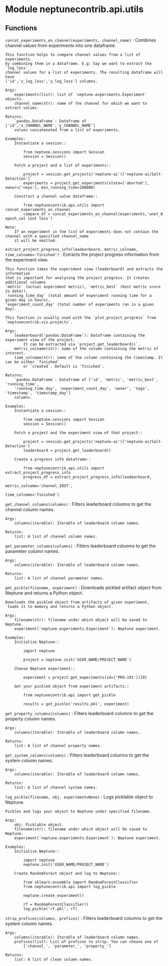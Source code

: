 Module neptunecontrib.api.utils
===============================

Functions
---------

    
`concat_experiments_on_channel(experiments, channel_name)`
:   Combines channel values from experiments into one dataframe.
    
    This function helps to compare channel values from a list of experiments
    by combining them in a dataframe. E.g: Say we want to extract the `log_loss`
    channel values for a list of experiments. The resulting dataframe will have
    ['id','x_log_loss','y_log_loss'] columns.
    
    Args:
        experiments(list): list of `neptune.experiments.Experiment` objects.
        channel_name(str): name of the channel for which we want to extract values.
    
    Returns:
        `pandas.DataFrame`: Dataframe of ['id','x_CHANNEL_NAME','y_CHANNEL_NAME']
        values concatenated from a list of experiments.
    
    Examples:
        Instantiate a session::
    
            from neptune.sessions import Session
            session = Session()
    
        Fetch a project and a list of experiments::
    
            project = session.get_projects('neptune-ai')['neptune-ai/Salt-Detection']
            experiments = project.get_experiments(state=['aborted'], owner=['neyo'], min_running_time=100000)
    
        Construct a channel value dataframe::
    
            from neptunecontrib.api.utils import concat_experiments_on_channel
            compare_df = concat_experiments_on_channel(experiments,'unet_0 epoch_val iout loss')
    
    Note:
        If an experiment in the list of experiments does not contain the channel with a specified channel_name
        it will be omitted.

    
`extract_project_progress_info(leadearboard, metric_colname, time_colname='finished')`
:   Extracts the project progress information from the experiment view.
    
    This function takes the experiment view (leaderboard) and extracts the information
    that is important for analysing the project progress. It creates additional columns
    `metric` (actual experiment metric), `metric_best` (best metric score to date)),
    `running_time_day` (total amount of experiment running time for a given day in hours),
    'experiment_count_day' (total number of experiments ran in a given day).
    
    This function is usually used with the `plot_project_progress` from `neptunecontrib.viz.projects`.
    
    Args:
        leadearboard(`pandas.DataFrame`): Dataframe containing the experiment view of the project.
            It can be extracted via `project.get_leaderboard()`.
        metric_colname(str): name of the column containing the metric of interest.
        time_colname(str): name of the column containing the timestamp. It can be either `finished`
            or `created`. Default is 'finished'.
    
    Returns:
        `pandas.DataFrame`: Dataframe of ['id', 'metric', 'metric_best', 'running_time',
        'running_time_day', 'experiment_count_day', 'owner', 'tags', 'timestamp', 'timestamp_day']
        columns.
    
    Examples:
        Instantiate a session::
    
            from neptune.sessions import Session
            session = Session()
    
        Fetch a project and the experiment view of that project::
    
            project = session.get_projects('neptune-ai')['neptune-ai/Salt-Detection']
            leaderboard = project.get_leaderboard()
    
        Create a progress info dataframe::
    
            from neptunecontrib.api.utils import extract_project_progress_info
            progress_df = extract_project_progress_info(leadearboard,
                                                        metric_colname='channel_IOUT',
                                                        time_colname='finished')

    
`get_channel_columns(columns)`
:   Filters leaderboard columns to get the channel column names.
    
    Args:
        columns(iterable): Iterable of leaderboard column names.
    
    Returns:
        list: A list of channel column names.

    
`get_parameter_columns(columns)`
:   Filters leaderboard columns to get the parameter column names.
    
    Args:
        columns(iterable): Iterable of leaderboard column names.
    
    Returns:
        list: A list of channel parameter names.

    
`get_pickle(filename, experiment)`
:   Downloads pickled artifact object from Neptune and returns a Python object.
    
    Downloads the pickled object from artifacts of given experiment,
     loads it to memory and returns a Python object.
    
    Args:
        filename(str): filename under which object will be saved to Neptune.
        experiment(`neptune.experiments.Experiment`): Neptune experiment.
    
    Examples:
        Initialize Neptune::
    
            import neptune
    
            project = neptune.init('USER_NAME/PROJECT_NAME')
    
        Choose Neptune experiment::
    
            experiment = project.get_experiments(id=['PRO-101'])[0]
    
        Get your pickled object from experiment artifacts::
    
            from neptunecontrib.api import get_pickle
    
            results = get_pickle('results.pkl', experiment)

    
`get_property_columns(columns)`
:   Filters leaderboard columns to get the property column names.
    
    Args:
        columns(iterable): Iterable of leaderboard column names.
    
    Returns:
        list: A list of channel property names.

    
`get_system_columns(columns)`
:   Filters leaderboard columns to get the system column names.
    
    Args:
        columns(iterable): Iterable of leaderboard column names.
    
    Returns:
        list: A list of channel system names.

    
`log_pickle(filename, obj, experiment=None)`
:   Logs picklable object to Neptune.
    
    Pickles and logs your object to Neptune under specified filename.
    
    Args:
        obj: Picklable object.
        filename(str): filename under which object will be saved to Neptune.
        experiment(`neptune.experiments.Experiment`): Neptune experiment.
    
    Examples:
        Initialize Neptune::
    
            import neptune
            neptune.init('USER_NAME/PROJECT_NAME')
    
        Create RandomForest object and log to Neptune::
    
            from sklearn.ensemble import RandomForestClassifier
            from neptunecontrib.api import log_pickle
    
            neptune.create_experiment()
    
            rf = RandomForestClassifier()
            log_pickle('rf.pkl', rf)

    
`strip_prefices(columns, prefices)`
:   Filters leaderboard columns to get the system column names.
    
    Args:
        columns(iterable): Iterable of leaderboard column names.
        prefices(list): List of prefices to strip. You can choose one of
            ['channel_', 'parameter_', 'property_']
    
    Returns:
        list: A list of clean column names.
